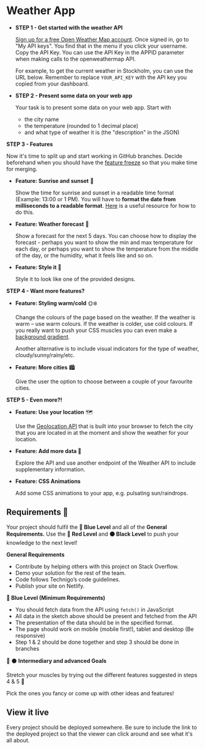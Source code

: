 # Weather App

- **STEP 1 - Get started with the weather API**
    
    [Sign up for a free Open Weather Map account](https://home.openweathermap.org/users/sign_up). Once signed in, go to "My API keys". 
    You find that in the menu if you click     your username. Copy the API Key. You can use the API Key in the APPID parameter when making calls to the openweathermap API.
    
    For example, to get the current weather in Stockholm, you can use the URL below. Remember to replace `YOUR_API_KEY` with the API key you copied from your dashboard.

    
- **STEP 2 - Present some data on your web app**
    
    Your task is to present some data on your web app. Start with
    
    - the city name
    - the temperature (rounded to 1 decimal place)
    - and what type of weather it is (the "description" in the JSON)

**STEP 3 - Features**

Now it's time to split up and start working in GitHub branches. Decide beforehand when you should have the [feature freeze](https://en.wikipedia.org/wiki/Freeze_(software_engineering)) so that you make time for merging.

- **Feature: Sunrise and sunset** 🌅
    
    Show the time for sunrise and sunset in a readable time format (Example: 13:00 or 1 PM). You will have to **format the date from milliseconds to a readable format**. [Here](https://developer.mozilla.org/en-US/docs/Web/JavaScript/Reference/Global_Objects/Date) is a useful resource for how to do this.
    
- **Feature: Weather forecast** 📅
    
    Show a forecast for the next 5 days. You can choose how to display the forecast - perhaps you want to show the min and max temperature for each day, or perhaps you want to show the temperature from the middle of the day, or the humidity, what it feels like and so on.
    
    
- **Feature: Style it 🎨**
    
    Style it to look like one of the provided designs.
    

**STEP 4 - Want more features?**

- **Feature: Styling warm/cold** 🌞❄️
    
    Change the colours of the page based on the weather. If the weather is warm – use warm colours. If the weather is colder, use cold colours. If you really want to push your CSS muscles you can even make a [background gradient](https://www.w3schools.com/css/css3_gradients.asp).
    
    Another alternative is to include visual indicators for the type of weather, cloudy/sunny/rainy/etc.
    
- **Feature: More cities** 🏙️
    
    Give the user the option to choose between a couple of your favourite cities.
    

**STEP 5 - Even more?!**

- **Feature: Use your location** 🗺️
    
    Use the [Geolocation API](https://www.w3schools.com/html/html5_geolocation.asp) that is built into your browser to fetch the city that you are located in at the moment and show the weather for your location.
    
- **Feature: Add more data 💽**
    
    Explore the API and use another endpoint of the Weather API to include supplementary information.
    
- **Feature: CSS Animations**
    
    Add some CSS animations to your app, e.g. pulsating sun/raindrops.
    
    
## Requirements 🧪

Your project should fulfil the **🔵  Blue Level** and all of the **General Requirements.** Use the **🔴  Red Level** and **⚫  Black Level** to push your knowledge to the next level!

**General Requirements**

- Contribute by helping others with this project on Stack Overflow.
- Demo your solution for the rest of the team.
- Code follows Technigo’s code guidelines.
- Publish your site on Netlify.

**🔵  Blue Level (Minimum Requirements)**

- You should fetch data from the API using `fetch()` in JavaScript
- All data in the sketch above should be present and fetched from the API
- The presentation of the data should be in the specified format.
- The page should work on mobile (mobile first!), tablet and desktop (Be responsive)
- Step 1 & 2 should be done together and step 3 should be done in branches

🔴 ⚫  **Intermediary and advanced Goals**

Stretch your muscles by trying out the different features suggested in steps 4 & 5 💪

Pick the ones you fancy or come up with other ideas and features!

## View it live

Every project should be deployed somewhere. Be sure to include the link to the deployed project so that the viewer can click around and see what it's all about.
